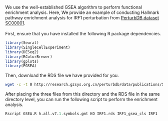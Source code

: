 We use the well-established GSEA algorithm to perform functional enrichment analysis. Here, We provide an example of conducting Hallmark pathway enrichment analysis for IRF1 perturbation from [PerturbDB dataset SC00001](http://research.gzsys.org.cn/perturbdb/#/pubdatasets?datasetId=SC00001).
<br>
<br>
First, ensure that you have installed the following R package dependencies.
```R
library(Seurat)
library(SingleCellExperiment)
library(DESeq2)
library(RColorBrewer)
library(gplots)
library(PGSEA)
```
Then, download the RDS file we have provided for you.
<br>
```sh
wget -c -t 0 http://research.gzsys.org.cn/perturbdb/data/publications/SC00001/split_rdata/IRF1.rds
```
After placing the three files from this directory and the RDS file in the same directory level, you can run the following script to perform the enrichment analysis.
<br>
```R
Rscript GSEA.R h.all.v7.1.symbols.gmt KO IRF1.rds IRF1_gsea_cls IRF1
```
